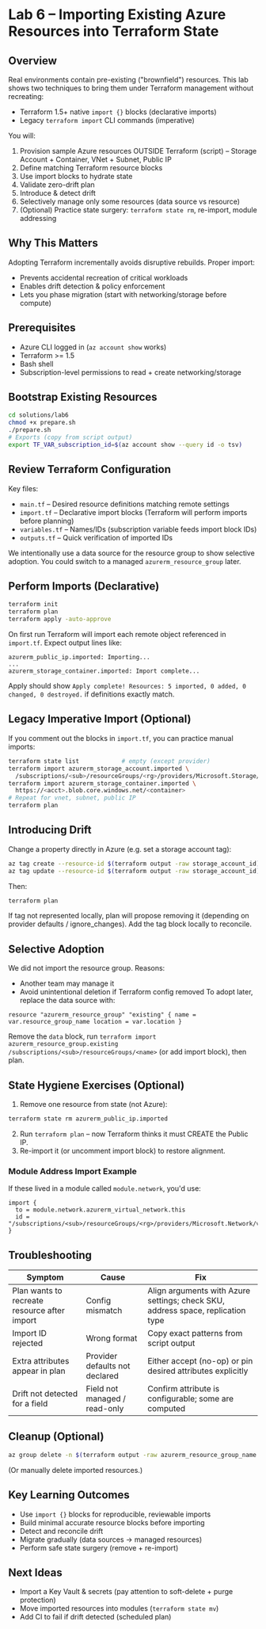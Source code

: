 # Lab 6 – Importing Existing Azure Resources into Terraform State

## Overview
Real environments contain pre-existing ("brownfield") resources. This lab shows two techniques to bring them under Terraform management without recreating:
* Terraform 1.5+ native `import {}` blocks (declarative imports)
* Legacy `terraform import` CLI commands (imperative)

You will:
1. Provision sample Azure resources OUTSIDE Terraform (script) – Storage Account + Container, VNet + Subnet, Public IP
2. Define matching Terraform resource blocks
3. Use import blocks to hydrate state
4. Validate zero-drift plan
5. Introduce & detect drift
6. Selectively manage only some resources (data source vs resource)
7. (Optional) Practice state surgery: `terraform state rm`, re-import, module addressing

## Why This Matters
Adopting Terraform incrementally avoids disruptive rebuilds. Proper import:
* Prevents accidental recreation of critical workloads
* Enables drift detection & policy enforcement
* Lets you phase migration (start with networking/storage before compute)

## Prerequisites
* Azure CLI logged in (`az account show` works)
* Terraform >= 1.5
* Bash shell
* Subscription-level permissions to read + create networking/storage

## Bootstrap Existing Resources
```bash
cd solutions/lab6
chmod +x prepare.sh
./prepare.sh
# Exports (copy from script output)
export TF_VAR_subscription_id=$(az account show --query id -o tsv)
```

## Review Terraform Configuration
Key files:
* `main.tf` – Desired resource definitions matching remote settings
* `import.tf` – Declarative import blocks (Terraform will perform imports before planning)
* `variables.tf` – Names/IDs (subscription variable feeds import block IDs)
* `outputs.tf` – Quick verification of imported IDs

We intentionally use a data source for the resource group to show selective adoption. You could switch to a managed `azurerm_resource_group` later.

## Perform Imports (Declarative)
```bash
terraform init
terraform plan
terraform apply -auto-approve
```
On first run Terraform will import each remote object referenced in `import.tf`. Expect output lines like:
```
azurerm_public_ip.imported: Importing...
...
azurerm_storage_container.imported: Import complete...
```
Apply should show `Apply complete! Resources: 5 imported, 0 added, 0 changed, 0 destroyed.` if definitions exactly match.

## Legacy Imperative Import (Optional)
If you comment out the blocks in `import.tf`, you can practice manual imports:
```bash
terraform state list            # empty (except provider)
terraform import azurerm_storage_account.imported \
  /subscriptions/<sub>/resourceGroups/<rg>/providers/Microsoft.Storage/storageAccounts/<name>
terraform import azurerm_storage_container.imported \
  https://<acct>.blob.core.windows.net/<container>
# Repeat for vnet, subnet, public IP
terraform plan
```

## Introducing Drift
Change a property directly in Azure (e.g. set a storage account tag):
```bash
az tag create --resource-id $(terraform output -raw storage_account_id) --tags Owner=DriftDemo || \
az tag update --resource-id $(terraform output -raw storage_account_id) --operation Merge --tags Owner=DriftDemo
```
Then:
```bash
terraform plan
```
If tag not represented locally, plan will propose removing it (depending on provider defaults / ignore_changes). Add the tag block locally to reconcile.

## Selective Adoption
We did not import the resource group. Reasons:
* Another team may manage it
* Avoid unintentional deletion if Terraform config removed
To adopt later, replace the data source with:
```hcl
resource "azurerm_resource_group" "existing" { name = var.resource_group_name location = var.location }
```
Remove the `data` block, run `terraform import azurerm_resource_group.existing /subscriptions/<sub>/resourceGroups/<name>` (or add import block), then plan.

## State Hygiene Exercises (Optional)
1. Remove one resource from state (not Azure):
```bash
terraform state rm azurerm_public_ip.imported
```
2. Run `terraform plan` – now Terraform thinks it must CREATE the Public IP.
3. Re-import it (or uncomment import block) to restore alignment.

### Module Address Import Example
If these lived in a module called `module.network`, you'd use:
```
import {
  to = module.network.azurerm_virtual_network.this
  id = "/subscriptions/<sub>/resourceGroups/<rg>/providers/Microsoft.Network/virtualNetworks/<name>"
}
```

## Troubleshooting
| Symptom | Cause | Fix |
|--------|-------|-----|
| Plan wants to recreate resource after import | Config mismatch | Align arguments with Azure settings; check SKU, address space, replication type |
| Import ID rejected | Wrong format | Copy exact patterns from script output |
| Extra attributes appear in plan | Provider defaults not declared | Either accept (no-op) or pin desired attributes explicitly |
| Drift not detected for a field | Field not managed / read-only | Confirm attribute is configurable; some are computed |

## Cleanup (Optional)
```bash
az group delete -n $(terraform output -raw azurerm_resource_group_name 2>/dev/null || echo lab6-rg) --yes --no-wait
```
(Or manually delete imported resources.)

## Key Learning Outcomes
* Use `import {}` blocks for reproducible, reviewable imports
* Build minimal accurate resource blocks before importing
* Detect and reconcile drift
* Migrate gradually (data sources → managed resources)
* Perform safe state surgery (remove + re-import)

## Next Ideas
* Import a Key Vault & secrets (pay attention to soft-delete + purge protection) 
* Move imported resources into modules (`terraform state mv`)
* Add CI to fail if drift detected (scheduled plan)